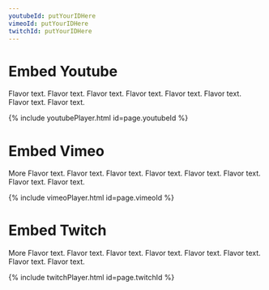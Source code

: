 ```yaml
---
youtubeId: putYourIDHere
vimeoId: putYourIDHere
twitchId: putYourIDHere
---
```

# Embed Youtube

Flavor text. Flavor text. Flavor text. Flavor text. Flavor text. Flavor text. Flavor text. Flavor text. 

<!---
Include this next line in your .md for Youtube videos, make sure to put your video ID up there!

Example:     youtubeId: --b-9HrKK6w
-->

{% include youtubePlayer.html id=page.youtubeId %}


# Embed Vimeo

More Flavor text. Flavor text. Flavor text. Flavor text. Flavor text. Flavor text. Flavor text. Flavor text. 

<!---
Include this next line in your .md file for Vimeo videos, make sure to put your video ID up there!

Example:     vimeoID: --b-9HrKK6w
-->

{% include vimeoPlayer.html id=page.vimeoId %}

# Embed Twitch

More Flavor text. Flavor text. Flavor text. Flavor text. Flavor text. Flavor text. Flavor text. Flavor text. 

<!---
Include this next line in your .md file for Twitch videos, make sure to put your video ID up there!

Example:     twitchId: --b-9HrKK6w
-->

{% include twitchPlayer.html id=page.twitchId %}